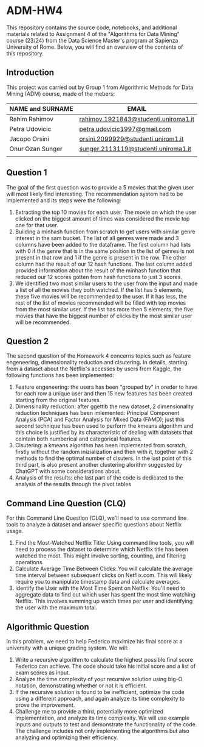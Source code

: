 # ADM-HW4
This repository contains the source code, notebooks, and additional materials related to Assignment 4 of the "Algorithms for Data Mining" course (23/24) from the Data Science Master's program at Sapienza University of Rome. Below, you will find an overview of the contents of this repository.

## Introduction
This project was carried out by Group 1 from Algorithmic Methods for Data Mining (ADM) course, made of the mebers:

| NAME and SURNAME | EMAIL |
| --- | --- |
| Rahim Rahimov| rahimov.1921843@studenti.uniroma1.it
| Petra Udovicic| petra.udovicic1997@gmail.com|
| Jacopo Orsini | orsini.2099929@studenti.unirom1.it |
| Onur Ozan Sunger| sunger.2113119@studenti.uniroma1.it|
| | |
## Question 1
The goal of the first question was to provide a 5 movies that the given user will most likely find interesting. The recommendation system had to be implemented and its steps were the following:
1. Extracting the top 10 movies for each user. The movie on which the user clicked on the biggest amount of times was considered the movie top one for that user.
2. Building a minhash function from scratch to get users with similar genre interest in the sam bucket. The list of all genres were made and 3 columns have been added to the dataframe. The first column had lists with 0 if the genre that is in the same position in the list of genres is not present in that row and 1 if the genre is present in the row. The other column had the result of our 12 hash functions. The last column added provided information about the result of the minhash function that reduced our 12 scores gotten from hash functions to just 3 scores.
3. We identified two most similar users to the user from the input and made a list of all the movies they both watched. If the list has 5 elements, these five movies will be recommended to the user. If it has less, the rest of the list of movies recommended will be filled with top movies from the most similar user. If the list has more then 5 elements, the five movies that have the biggest number of clicks by the most similar user will be recommended.
## Question 2
The second question of the Homework 4 concerns topics such as feature engeneering, dimensionality reduction and clsutering. In details, starting from a dataset about the Netflix's accesses by users from Kaggle, the following functions has been implemented:
1. Feature engeneering: the users has been "grouped by" in oreder to have for each row a unique user and then 15 new features has been created starting from the original features. 
2. Dimensinality reduction: after ggettib the new dataset, 2 dimensionality reduction techniques has been imlemented: Principal Component Analysis (PCA) and Factor Analysis for Mixed Data (FAMD); just this second technique has been used to perform the kmeans algorithm and this choice is justified by its characteristic of dealing with datasets that cointain both numberical and categorical features. 
3. Clsutering: a kmeans algorithm has been implemented from scratch, firstly without the random inizialization and then with it, together with 2 methods to find the optimal number of clsuters. In the last point of this third part, is also present another clustering alorithm suggested by ChatGPT with some considerations about. 
4. Analysis of the results: ehe last part of the code is dedicated to the analysis of the results through the pivot tables
## Command Line Question (CLQ)
For this Command Line Question (CLQ), we'll need to use command line tools to analyze a dataset and answer specific questions about Netflix usage.
1. Find the Most-Watched Netflix Title: Using command line tools, you will need to process the dataset to determine which Netflix title has been watched the most. This might involve sorting, counting, and filtering operations.
2. Calculate Average Time Between Clicks: You will calculate the average time interval between subsequent clicks on Netflix.com. This will likely require you to manipulate timestamp data and calculate averages.
3. Identify the User with the Most Time Spent on Netflix: You'll need to aggregate data to find out which user has spent the most time watching Netflix. This involves summing up watch times per user and identifying the user with the maximum total.
## Algorithmic Question
 In this problem, we need to help Federico maximize his final score at a university with a unique grading system. We will:
1. Write a recursive algorithm to calculate the highest possible final score Federico can achieve. The code should take his initial score and a list of exam scores as input.
2. Analyze the time complexity of your recursive solution using big-O notation, demonstrating whether or not it is efficient.
3. If the recursive solution is found to be inefficient, optimize the code using a different approach, and again analyze its time complexity to prove the improvement.
4. Challenge me to provide a third, potentially more optimized implementation, and analyze its time complexity.
We will use example inputs and outputs to test and demonstrate the functionality of the code. The challenge includes not only implementing the algorithms but also analyzing and optimizing their efficiency.

